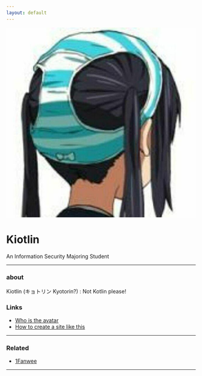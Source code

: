 ```yaml
---
layout: default
---
```


![avatar](avatar.jpg)

# Kiotlin

An Information Security Majoring Student

- - -

### about

Kiotlin (キョトリン Kyotorin?) : Not Kotlin please! 

### Links

 * [Who is the avatar ](https://zh.moegirl.org/%E4%B8%AD%E9%87%8E%E6%A2%93)
 * [How to create a site like this](https://github.com/zbryikt/mysite)
 
- - -

### Related

 * [1Fanwee](https://www.dshack.org/assets/images/10753791.png)

 - - -

